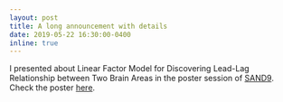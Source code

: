 ```yaml
---
layout: post
title: A long announcement with details
date: 2019-05-22 16:30:00-0400
inline: true
---
```


I presented about Linear Factor Model for Discovering Lead-Lag Relationship between Two Brain Areas in the poster session of [SAND9](http://sand.stat.cmu.edu/). Check the poster [here](/assets/pdf/sand9_poster.pdf).

